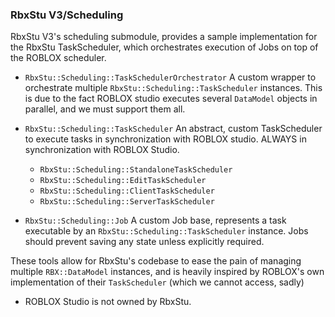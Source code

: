 ### RbxStu V3/Scheduling

RbxStu V3's scheduling submodule, provides a sample implementation for the RbxStu TaskScheduler, which orchestrates
execution of Jobs on top of the ROBLOX scheduler.

- `RbxStu::Scheduling::TaskSchedulerOrchestrator` A custom wrapper to orchestrate multiple
  `RbxStu::Scheduling::TaskScheduler` instances. This is due to the fact ROBLOX studio executes several `DataModel`
  objects in parallel, and we must support them all.
- `RbxStu::Scheduling::TaskScheduler` An abstract, custom TaskScheduler to execute tasks in synchronization with ROBLOX
  studio.
  ALWAYS in synchronization with ROBLOX Studio.
    - `RbxStu::Scheduling::StandaloneTaskScheduler`
    - `RbxStu::Scheduling::EditTaskScheduler`
    - `RbxStu::Scheduling::ClientTaskScheduler`
    - `RbxStu::Scheduling::ServerTaskScheduler`

- `RbxStu::Scheduling::Job` A custom Job base, represents a task executable by an `RbxStu::Scheduling::TaskScheduler`
  instance. Jobs should prevent saving any state unless explicitly required.

These tools allow for RbxStu's codebase to ease the pain of managing multiple `RBX::DataModel` instances, and is heavily
inspired by ROBLOX's own implementation of their `TaskScheduler` (which we cannot access, sadly)

- ROBLOX Studio is not owned by RbxStu.